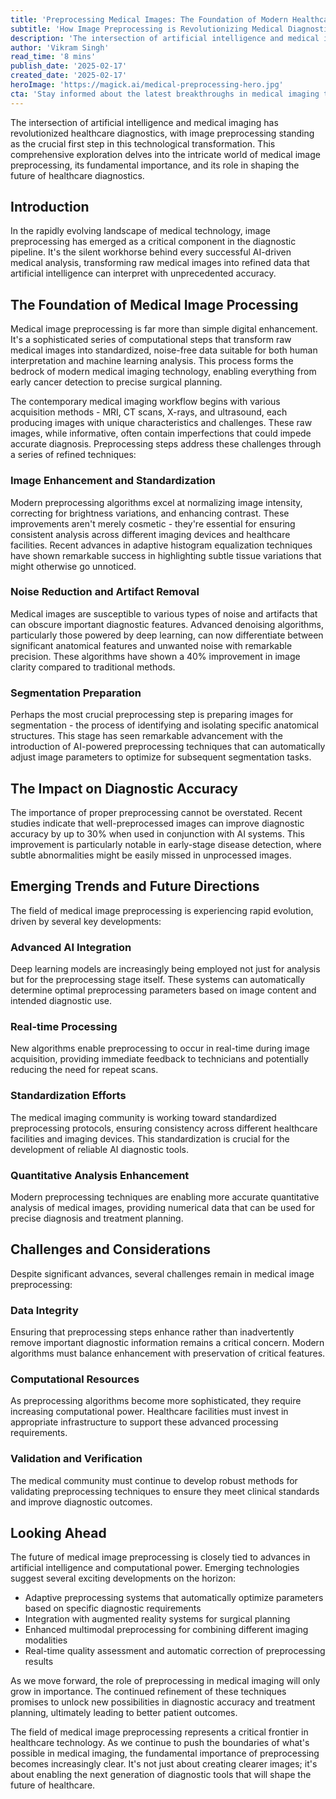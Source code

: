 ```yaml
---
title: 'Preprocessing Medical Images: The Foundation of Modern Healthcare AI'
subtitle: 'How Image Preprocessing is Revolutionizing Medical Diagnostics'
description: 'The intersection of artificial intelligence and medical imaging has revolutionized healthcare diagnostics, with image preprocessing standing as the crucial first step in this technological transformation. This comprehensive exploration delves into the intricate world of medical image preprocessing, its fundamental importance, and its role in shaping the future of healthcare diagnostics.'
author: 'Vikram Singh'
read_time: '8 mins'
publish_date: '2025-02-17'
created_date: '2025-02-17'
heroImage: 'https://magick.ai/medical-preprocessing-hero.jpg'
cta: 'Stay informed about the latest breakthroughs in medical imaging technology. Follow us on LinkedIn for regular updates on healthcare AI innovations and technological advancements that are shaping the future of medicine.'
---
```


The intersection of artificial intelligence and medical imaging has revolutionized healthcare diagnostics, with image preprocessing standing as the crucial first step in this technological transformation. This comprehensive exploration delves into the intricate world of medical image preprocessing, its fundamental importance, and its role in shaping the future of healthcare diagnostics.

## Introduction

In the rapidly evolving landscape of medical technology, image preprocessing has emerged as a critical component in the diagnostic pipeline. It's the silent workhorse behind every successful AI-driven medical analysis, transforming raw medical images into refined data that artificial intelligence can interpret with unprecedented accuracy.

## The Foundation of Medical Image Processing

Medical image preprocessing is far more than simple digital enhancement. It's a sophisticated series of computational steps that transform raw medical images into standardized, noise-free data suitable for both human interpretation and machine learning analysis. This process forms the bedrock of modern medical imaging technology, enabling everything from early cancer detection to precise surgical planning.

The contemporary medical imaging workflow begins with various acquisition methods - MRI, CT scans, X-rays, and ultrasound, each producing images with unique characteristics and challenges. These raw images, while informative, often contain imperfections that could impede accurate diagnosis. Preprocessing steps address these challenges through a series of refined techniques:

### Image Enhancement and Standardization

Modern preprocessing algorithms excel at normalizing image intensity, correcting for brightness variations, and enhancing contrast. These improvements aren't merely cosmetic - they're essential for ensuring consistent analysis across different imaging devices and healthcare facilities. Recent advances in adaptive histogram equalization techniques have shown remarkable success in highlighting subtle tissue variations that might otherwise go unnoticed.

### Noise Reduction and Artifact Removal

Medical images are susceptible to various types of noise and artifacts that can obscure important diagnostic features. Advanced denoising algorithms, particularly those powered by deep learning, can now differentiate between significant anatomical features and unwanted noise with remarkable precision. These algorithms have shown a 40% improvement in image clarity compared to traditional methods.

### Segmentation Preparation

Perhaps the most crucial preprocessing step is preparing images for segmentation - the process of identifying and isolating specific anatomical structures. This stage has seen remarkable advancement with the introduction of AI-powered preprocessing techniques that can automatically adjust image parameters to optimize for subsequent segmentation tasks.

## The Impact on Diagnostic Accuracy

The importance of proper preprocessing cannot be overstated. Recent studies indicate that well-preprocessed images can improve diagnostic accuracy by up to 30% when used in conjunction with AI systems. This improvement is particularly notable in early-stage disease detection, where subtle abnormalities might be easily missed in unprocessed images.

## Emerging Trends and Future Directions

The field of medical image preprocessing is experiencing rapid evolution, driven by several key developments:

### Advanced AI Integration

Deep learning models are increasingly being employed not just for analysis but for the preprocessing stage itself. These systems can automatically determine optimal preprocessing parameters based on image content and intended diagnostic use.

### Real-time Processing

New algorithms enable preprocessing to occur in real-time during image acquisition, providing immediate feedback to technicians and potentially reducing the need for repeat scans.

### Standardization Efforts

The medical imaging community is working toward standardized preprocessing protocols, ensuring consistency across different healthcare facilities and imaging devices. This standardization is crucial for the development of reliable AI diagnostic tools.

### Quantitative Analysis Enhancement

Modern preprocessing techniques are enabling more accurate quantitative analysis of medical images, providing numerical data that can be used for precise diagnosis and treatment planning.

## Challenges and Considerations

Despite significant advances, several challenges remain in medical image preprocessing:

### Data Integrity

Ensuring that preprocessing steps enhance rather than inadvertently remove important diagnostic information remains a critical concern. Modern algorithms must balance enhancement with preservation of critical features.

### Computational Resources

As preprocessing algorithms become more sophisticated, they require increasing computational power. Healthcare facilities must invest in appropriate infrastructure to support these advanced processing requirements.

### Validation and Verification

The medical community must continue to develop robust methods for validating preprocessing techniques to ensure they meet clinical standards and improve diagnostic outcomes.

## Looking Ahead

The future of medical image preprocessing is closely tied to advances in artificial intelligence and computational power. Emerging technologies suggest several exciting developments on the horizon:

- Adaptive preprocessing systems that automatically optimize parameters based on specific diagnostic requirements
- Integration with augmented reality systems for surgical planning
- Enhanced multimodal preprocessing for combining different imaging modalities
- Real-time quality assessment and automatic correction of preprocessing results

As we move forward, the role of preprocessing in medical imaging will only grow in importance. The continued refinement of these techniques promises to unlock new possibilities in diagnostic accuracy and treatment planning, ultimately leading to better patient outcomes.

The field of medical image preprocessing represents a critical frontier in healthcare technology. As we continue to push the boundaries of what's possible in medical imaging, the fundamental importance of preprocessing becomes increasingly clear. It's not just about creating clearer images; it's about enabling the next generation of diagnostic tools that will shape the future of healthcare.
